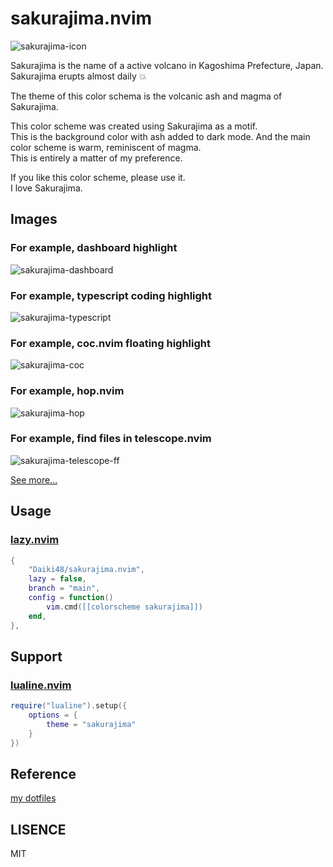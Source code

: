 # sakurajima.nvim

![sakurajima-icon](https://github.com/Daiki48/sakurajima.nvim/assets/102207294/33ea8f33-4495-4332-8c17-3695fbc30165.png)

Sakurajima is the name of a active volcano in Kagoshima Prefecture, Japan.  
Sakurajima erupts almost daily :boom:  

The theme of this color schema is the volcanic ash and magma of Sakurajima.

This color scheme was created using Sakurajima as a motif.  
This is the background color with ash added to dark mode.
And the main color scheme is warm, reminiscent of magma.  
This is entirely a matter of my preference.

If you like this color scheme, please use it.  
I love Sakurajima.  

## Images

### For example, dashboard highlight

![sakurajima-dashboard](https://github.com/Daiki48/sakurajima.nvim/assets/102207294/12d3f999-a44b-47ca-afcc-0cd326754175.png)

### For example, typescript coding highlight

![sakurajima-typescript](https://github.com/Daiki48/sakurajima.nvim/assets/102207294/02b86415-db9b-4bdf-8c39-61bc2a77e84d.png)

### For example, coc.nvim floating highlight

![sakurajima-coc](https://github.com/Daiki48/sakurajima.nvim/assets/102207294/371aeae0-7d69-4dad-935b-bd3a6db589fc.png)

### For example, hop.nvim

![sakurajima-hop](https://github.com/Daiki48/sakurajima.nvim/assets/102207294/7ec2c284-b90b-4898-bd41-d83aa413b754.png)

### For example, find files in telescope.nvim

![sakurajima-telescope-ff](https://github.com/Daiki48/sakurajima.nvim/assets/102207294/8dd1cd15-d728-4005-8b14-8b22f108c631.png)

[See more...](https://github.com/Daiki48/sakurajima.nvim/tree/main/screenshots)

## Usage

### [lazy.nvim](https://github.com/folke/lazy.nvim)

```lua
{
    "Daiki48/sakurajima.nvim",
    lazy = false,
    branch = "main",
    config = function()
        vim.cmd([[colorscheme sakurajima]])
    end,
},
```

## Support

### [lualine.nvim](https://github.com/nvim-lualine/lualine.nvim)

```lua
require("lualine").setup({
    options = {
        theme = "sakurajima"
    }
})
```

## Reference

[my dotfiles](https://github.com/Daiki48/dotfiles/blob/main/.config/nvim/)

## LISENCE

MIT
